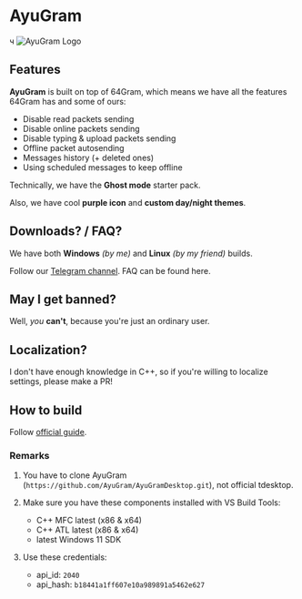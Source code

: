 ﻿# AyuGram
ч
![AyuGram Logo](.github/AyuGram.png)

## Features

**AyuGram** is built on top of 64Gram, which means we have all the features 64Gram has and some of ours:

- Disable read packets sending
- Disable online packets sending
- Disable typing & upload packets sending
- Offline packet autosending
- Messages history (+ deleted ones)
- Using scheduled messages to keep offline

Technically, we have the **Ghost mode** starter pack.

Also, we have cool **purple icon** and **custom day/night themes**.

## Downloads? / FAQ?

We have both **Windows** *(by me)* and **Linux** *(by my friend)* builds.

Follow our [Telegram channel](https://t.me/ayugram1338). FAQ can be found here.

## May I get banned?

Well, *you* **can't**, because you're just an ordinary user.

## Localization?

I don't have enough knowledge in C++, so if you're willing to localize settings, please make a PR!

## How to build

Follow [official guide](https://github.com/AyuGram/AyuGramDesktop/blob/dev/docs/building-win-x64.md).

### Remarks

1. You have to clone AyuGram (`https://github.com/AyuGram/AyuGramDesktop.git`), not official tdesktop.

2. Make sure you have these components installed with VS Build Tools:
    - C++ MFC latest (x86 & x64)
    - C++ ATL latest (x86 & x64)
    - latest Windows 11 SDK

3. Use these credentials:
    - api_id: `2040`
    - api_hash: `b18441a1ff607e10a989891a5462e627`
